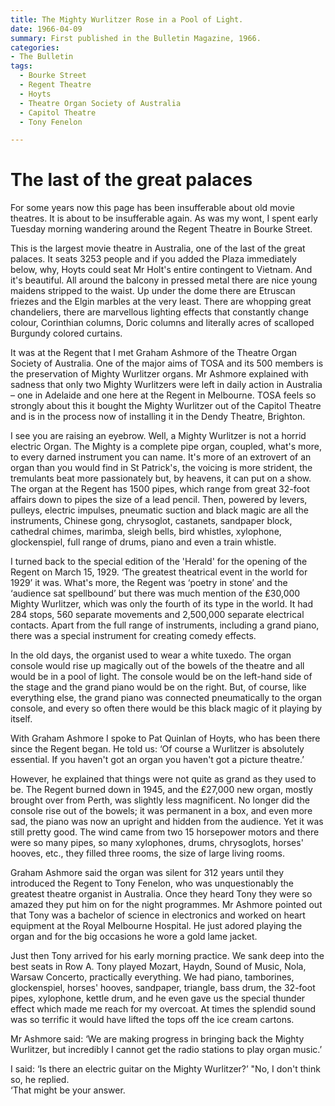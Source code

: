 ```yaml
---
title: The Mighty Wurlitzer Rose in a Pool of Light.  
date: 1966-04-09
summary: First published in the Bulletin Magazine, 1966.
categories:
- The Bulletin
tags:
  - Bourke Street
  - Regent Theatre
  - Hoyts
  - Theatre Organ Society of Australia
  - Capitol Theatre
  - Tony Fenelon

---
```


# The last of the great palaces


For some years now this page has been insufferable about old movie theatres.  It is about to be insufferable again.  As was my wont, I spent early Tuesday morning wandering around the Regent Theatre in Bourke Street.

This is the largest movie theatre in Australia, one of the last of the great palaces.  It seats 3253 people and if you added the Plaza immediately below, why, Hoyts could seat Mr Holt's entire contingent to Vietnam.  And it's beautiful.  All around the balcony in pressed metal there are nice young maidens stripped to the waist.  Up under the dome there are Etruscan friezes and the Elgin marbles at the very least.  There are whopping great chandeliers, there are marvellous lighting effects that constantly change colour, Corinthian columns, Doric columns and literally acres of scalloped Burgundy colored curtains.

It was at the Regent that I met Graham Ashmore of the Theatre Organ Society of Australia.  One of the major aims of TOSA and its 500 members is the preservation of Mighty Wurlitzer organs.  Mr Ashmore explained with sadness that only two Mighty Wurlitzers were left in daily action in Australia – one in Adelaide and one here at the Regent in Melbourne.  TOSA feels so strongly about this it bought the Mighty Wurlitzer out of the Capitol Theatre and is in the process now of installing it in the Dendy Theatre, Brighton.

I see you are raising an eyebrow.  Well, a Mighty Wurlitzer is not a horrid electric Organ.  The Mighty is a complete pipe organ, coupled, what's more, to every darned instrument you can name. It's more of an extrovert of an organ than you would find in St Patrick's, the voicing is more strident, the tremulants beat more passionately but, by heavens, it can put on a show.  The organ at the Regent has 1500 pipes, which range from great 32-foot affairs down to pipes the size of a lead pencil.  Then, powered by levers, pulleys, electric impulses, pneumatic suction and black magic are all the instruments, Chinese gong, chrysoglot, castanets, sandpaper block, cathedral chimes, marimba, sleigh bells, bird whistles, xylophone, glockenspiel, full range of drums, piano and even a train whistle.

I turned back to the special edition of the 'Herald' for the opening of the Regent on March 15, 1929.  ‘The greatest theatrical event in the world for 1929’ it was.  What's more, the Regent was ‘poetry in stone’ and the ‘audience sat spellbound’ but there was much mention of the ₤30,000 Mighty Wurlitzer, which was only the fourth of its type in the world.  It had 284 stops, 560 separate movements and 2,500,000 separate electrical contacts.  Apart from the full range of instruments, including a grand piano, there was a special instrument for creating comedy effects.

In the old days, the organist used to wear a white tuxedo.  The organ console would rise up magically out of the bowels of the theatre and all would be in a pool of light.  The console would be on the left-hand side of the stage and the grand piano would be on the right.  But, of course, like everything else, the grand piano was connected pneumatically to the organ console, and every so often there would be this black magic of it playing by itself.

With Graham Ashmore I spoke to Pat Quinlan of Hoyts, who has been there since the Regent began.  He told us: ‘Of course a Wurlitzer is absolutely essential.  If you haven't got an organ you haven't got a picture theatre.’

However, he explained that things were not quite as grand as they used to be.  The Regent burned down in 1945, and the ₤27,000 new organ, mostly brought over from Perth, was slightly less magnificent.  No longer did the console rise out of the bowels; it was permanent in a box, and even more sad, the piano was now an upright and hidden from the audience.  Yet it was still pretty good.  The wind came from two 15 horsepower motors and there were so many pipes, so many xylophones, drums, chrysoglots, horses' hooves, etc., they filled three rooms, the size of large living rooms.

Graham Ashmore said the organ was silent for 312 years until they introduced the Regent to Tony Fenelon, who was unquestionably the greatest theatre organist in Australia.  Once they heard Tony they were so amazed they put him on for the night programmes.  Mr Ashmore pointed out that Tony was a bachelor of science in electronics and worked on heart equipment at the Royal Melbourne Hospital.  He just adored playing the organ and for the big occasions he wore a gold lame jacket.

Just then Tony arrived for his early morning practice.  We sank deep into the best seats in Row A. Tony played Mozart, Haydn, Sound of Music, Nola, Warsaw Concerto, practically everything.  We had piano, tamborines, glockenspiel, horses' hooves, sandpaper, triangle, bass drum, the 32-foot pipes, xylophone, kettle drum, and he even gave us the special thunder effect which made me reach for my overcoat.  At times the splendid sound was so terrific it would have lifted the tops off the ice cream cartons.

Mr Ashmore said: ‘We are making progress in bringing back the Mighty Wurlitzer, but incredibly I cannot get the radio stations to play organ music.’

I said: ‘Is there an electric guitar on the Mighty Wurlitzer?’
"No, I don't think so, he replied.  
‘That might be your answer.
